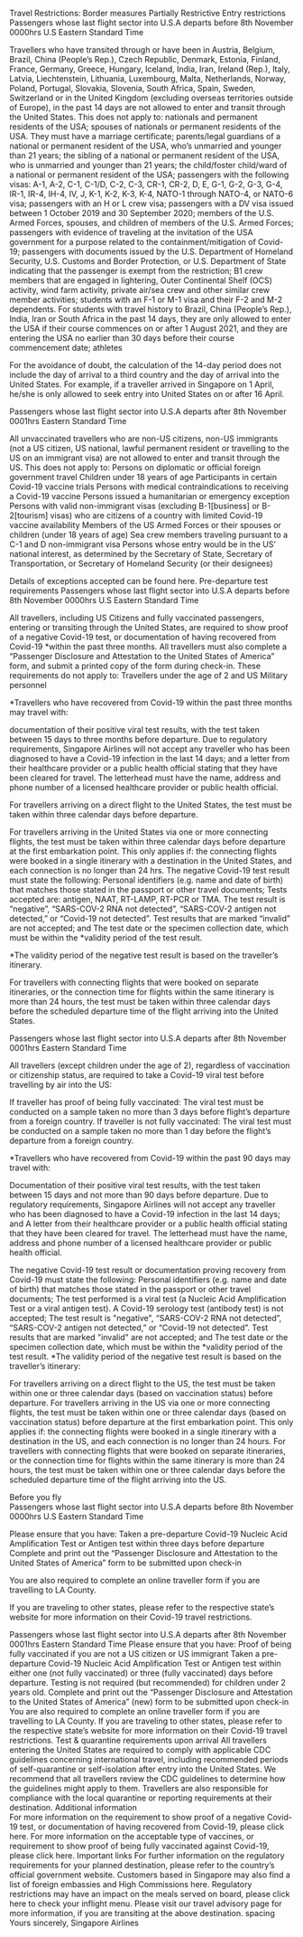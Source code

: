 Travel Restrictions:
Border measures	Partially Restrictive
Entry restrictions	
Passengers whose last flight sector into U.S.A departs before 8th November 0000hrs U.S Eastern Standard Time

 

Travellers who have transited through or have been in Austria, Belgium, Brazil, China (People’s Rep.), Czech Republic, Denmark, Estonia, Finland, France, Germany, Greece, Hungary, Iceland, India, Iran, Ireland (Rep.), Italy, Latvia, Liechtenstein, Lithuania, Luxembourg, Malta, Netherlands, Norway, Poland, Portugal, Slovakia, Slovenia, South Africa, Spain, Sweden, Switzerland or in the United Kingdom (excluding overseas territories outside of Europe), in the past 14 days are not allowed to enter and transit through the United States. This does not apply to:
nationals and permanent residents of the USA;
spouses of nationals or permanent residents of the USA. They must have a marriage certificate;
parents/legal guardians of a national or permanent resident of the USA, who’s unmarried and younger than 21 years;
the sibling of a national or permanent resident of the USA, who is unmarried and younger than 21 years;
the child/foster child/ward of a national or permanent resident of the USA;
passengers with the following visas: A-1, A-2, C-1, C-1/D, C-2, C-3, CR-1, CR-2, D, E, G-1, G-2, G-3, G-4, IR-1, IR-4, IH-4, IV, J, K-1, K-2, K-3, K-4, NATO-1 through NATO-4, or NATO-6 visa;
passengers with an H or L crew visa;
passengers with a DV visa issued between 1 October 2019 and 30 September 2020;
members of the U.S. Armed Forces, spouses, and children of members of the U.S. Armed Forces;
passengers with evidence of traveling at the invitation of the USA government for a purpose related to the containment/mitigation of Covid-19;
passengers with documents issued by the U.S. Department of Homeland Security, U.S. Customs and Border Protection, or U.S. Department of State indicating that the passenger is exempt from the restriction;
B1 crew members that are engaged in lightering, Outer Continental Shelf (OCS) activity, wind farm activity, private air/sea crew and other similar crew member activities;
students with an F-1 or M-1 visa and their F-2 and M-2 dependents. For students with travel history to Brazil, China (People’s Rep.), India, Iran or South Africa in the past 14 days, they are only allowed to enter the USA if their course commences on or after 1 August 2021, and they are entering the USA no earlier than 30 days before their course commencement date;
athletes
 

For the avoidance of doubt, the calculation of the 14-day period does not include the day of arrival to a third country and the day of arrival into the United States. For example, if a traveller arrived in Singapore on 1 April, he/she is only allowed to seek entry into United States on or after 16 April.
 

Passengers whose last flight sector into U.S.A departs after 8th November 0001hrs Eastern Standard Time

All unvaccinated travellers who are non-US citizens, non-US immigrants (not a US citizen, US national, lawful permanent resident or travelling to the US on an immigrant visa) are not allowed to enter and transit through the US. This does not apply to:
Persons on diplomatic or official foreign government travel
Children under 18 years of age
Participants in certain Covid-19 vaccine trials
Persons with medical contraindications to receiving a Covid-19 vaccine
Persons issued a humanitarian or emergency exception
Persons with valid non-immigrant visas (excluding B-1[business] or B-2[tourism] visas) who are citizens of a country with limited Covid-19 vaccine availability
Members of the US Armed Forces or their spouses or children (under 18 years of age)
Sea crew members traveling pursuant to a C-1 and D non-immigrant visa
Persons whose entry would be in the US’ national interest, as determined by the Secretary of State, Secretary of Transportation, or Secretary of Homeland Security (or their designees)
 

Details of exceptions accepted can be found here.
Pre-departure test requirements	
Passengers whose last flight sector into U.S.A departs before 8th November 0000hrs U.S Eastern Standard Time

 

All travellers, including US Citizens and fully vaccinated passengers, entering or transiting through the United States, are required to show proof of a negative Covid-19 test, or documentation of having recovered from Covid-19 *within the past three months. All travellers must also complete a “Passenger Disclosure and Attestation to the United States of America” form, and submit a printed copy of the form during check-in. These requirements do not apply to:
Travellers under the age of 2 and
US Military personnel
 
*Travellers who have recovered from Covid-19 within the past three months may travel with:

documentation of their positive viral test results, with the test taken between 15 days to three months before departure. Due to regulatory requirements, Singapore Airlines will not accept any traveller who has been diagnosed to have a Covid-19 infection in the last 14 days; and
a letter from their healthcare provider or a public health official stating that they have been cleared for travel. The letterhead must have the name, address and phone number of a licensed healthcare provider or public health official.
 

For travellers arriving on a direct flight to the United States, the test must be taken within three calendar days before departure.
 

For travellers arriving in the United States via one or more connecting flights, the test must be taken within three calendar days before departure at the first embarkation point. This only applies if:
the connecting flights were booked in a single itinerary with a destination in the United States, and
each connection is no longer than 24 hrs. The negative Covid-19 test result must state the following:
Personal identifiers (e.g. name and date of birth) that matches those stated in the passport or other travel documents;
Tests accepted are: antigen, NAAT, RT-LAMP, RT-PCR or TMA.
The test result is “negative”, “SARS-COV-2 RNA not detected”, “SARS-COV-2 antigen not detected,” or “Covid-19 not detected”. Test results that are marked “invalid” are not accepted; and
The test date or the specimen collection date, which must be within the *validity period of the test result.
 
*The validity period of the negative test result is based on the traveller’s itinerary.

 

For travellers with connecting flights that were booked on separate itineraries, or the connection time for flights within the same itinerary is more than 24 hours, the test must be taken within three calendar days before the scheduled departure time of the flight arriving into the United States.
 

Passengers whose last flight sector into U.S.A departs after 8th November 0001hrs Eastern Standard Time

 

All travellers (except children under the age of 2), regardless of vaccination or citizenship status, are required to take a Covid-19 viral test before travelling by air into the US: 

If traveller has proof of being fully vaccinated: The viral test must be conducted on a sample taken no more than 3 days before flight’s departure from a foreign country.
If traveller is not fully vaccinated: The viral test must be conducted on a sample taken no more than 1 day before the flight’s departure from a foreign country.
 
*Travellers who have recovered from Covid-19 within the past 90 days may travel with:

Documentation of their positive viral test results, with the test taken between 15 days and not more than 90 days before departure. Due to regulatory requirements, Singapore Airlines will not accept any traveller who has been diagnosed to have a Covid-19 infection in the last 14 days; and
A letter from their healthcare provider or a public health official stating that they have been cleared for travel. The letterhead must have the name, address and phone number of a licensed healthcare provider or public health official.

The negative Covid-19 test result or documentation proving recovery from Covid-19 must state the following:
 Personal identifiers (e.g. name and date of birth) that matches those stated in the passport or other travel documents;
The test performed is a viral test (a Nucleic Acid Amplification Test or a viral antigen test). A Covid-19 serology test (antibody test) is not accepted;
The test result is "negative", “SARS-COV-2 RNA not detected”, “SARS-COV-2 antigen not detected,” or “Covid-19 not detected”. Test results that are marked "invalid" are not accepted; and
The test date or the specimen collection date, which must be within the *validity period of the test result.
*The validity period of the negative test result is based on the traveller’s itinerary:

For travellers arriving on a direct flight to the US, the test must be taken within one or three calendar days (based on vaccination status) before departure.
For travellers arriving in the US via one or more connecting flights, the test must be taken within one or three calendar days (based on vaccination status) before departure at the first embarkation point. This only applies if:
the connecting flights were booked in a single itinerary with a destination in the US, and
each connection is no longer than 24 hours.
For travellers with connecting flights that were booked on separate itineraries, or the connection time for flights within the same itinerary is more than 24 hours, the test must be taken within one or three calendar days before the scheduled departure time of the flight arriving into the US.

Before you fly	
Passengers whose last flight sector into U.S.A departs before 8th November 0000hrs U.S Eastern Standard Time

Please ensure that you have:
Taken a pre-departure Covid-19 Nucleic Acid Amplification Test or Antigen test within three days before departure
Complete and print out the “Passenger Disclosure and Attestation to the United States of America” form to be submitted upon check-in

You are also required to complete an online traveller form if you are travelling to LA County.

If you are traveling to other states, please refer to the respective state’s website for more information on their Covid-19 travel restrictions.


Passengers whose last flight sector into U.S.A departs after 8th November 0001hrs Eastern Standard Time
Please ensure that you have:
Proof of being fully vaccinated if you are not a US citizen or US immigrant
Taken a pre-departure Covid-19 Nucleic Acid Amplification Test or Antigen test within either one (not fully vaccinated) or three (fully vaccinated) days before departure. Testing is not required (but recommended) for children under 2 years old.
Complete and print out the “Passenger Disclosure and Attestation to the United States of America” (new) form to be submitted upon check-in
You are also required to complete an online traveller form if you are travelling to LA County.
If you are traveling to other states, please refer to the respective state’s website for more information on their Covid-19 travel restrictions.
Test & quarantine requirements upon arrival	
All travellers entering the United States are required to comply with applicable CDC guidelines concerning international travel, including recommended periods of self-quarantine or self-isolation after entry into the United States. We recommend that all travellers review the CDC guidelines to determine how the guidelines might apply to them. Travellers are also responsible for compliance with the local quarantine or reporting requirements at their destination.
Additional information	
For more information on the requirement to show proof of a negative Covid-19 test, or documentation of having recovered from Covid-19, please click here.
For more information on the acceptable type of vaccines, or requirement to show proof of being fully vaccinated against Covid-19, please click here.
Important links	
For further information on the regulatory requirements for your planned destination, please refer to the country’s official government website.
Customers based in Singapore may also find a list of foreign embassies and High Commissions here.
Regulatory restrictions may have an impact on the meals served on board, please click here to check your inflight menu.
Please visit our travel advisory page for more information, if you are transiting at the above destination.
spacing
Yours sincerely,
Singapore Airlines 